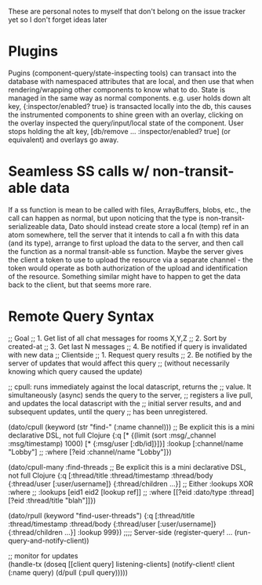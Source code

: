 These are personal notes to myself that don't belong on the issue tracker yet so I don't forget ideas later

# Plugins
Pugins (component-query/state-inspecting tools) can transact into the database with namespaced attributes that are local, and then use that when rendering/wrapping other components to know what to do. State is managed in the same way as normal components. e.g. user holds down alt key, {:inspector/enabled? true} is transacted locally into the db, this causes the instrumented components to shine green with an overlay, clicking on the overlay inspected the query/input/local state of the component. User stops holding the alt key, [db/remove ... :inspector/enabled? true] (or equivalent) and overlays go away.

# Seamless SS calls w/ non-transit-able data
If a ss function is mean to be called with files, ArrayBuffers, blobs, etc., the call can happen as normal, but upon noticing that the type is non-transit-serializeable data, Dato should instead create store a local (temp) ref in an atom somewhere, tell the server that it intends to call a fn with this data (and its type), arrange to first upload the data to the server, and then call the function as a normal transit-able ss function. Maybe the server gives the client a token to use to upload the resource via a separate channel - the token would operate as both authorization of the upload and identification of the resource. Something similar might have to happen to get the data back to the client, but that seems more rare.

# Remote Query Syntax
;; Goal
;; 1. Get list of all chat messages for rooms X,Y,Z
;; 2. Sort by created-at
;; 3. Get last N messages
;; 4. Be notified if query is invalidated with new data
;; Clientside
;; 1. Request query results
;; 2. Be notified by the server of updates that would affect this query
;;    (without necessarily knowing which query caused the update)

;; cpull: runs immediately against the local datascript, returns the
;; value. It simultaneously (async) sends the query to the server,
;; registers a live pull, and updates the local datascript with the
;; initial server results, and and subsequent updates, until the query
;; has been unregistered.

(dato/cpull (keyword (str "find-" (:name channel)))
            ;; Be explicit this is a mini declarative DSL, not full Clojure
            {:q       [* {(limit (sort :msg/_channel :msg/timestamp) 1000) [* {:msg/user [:db/id]}]}]
             :lookup  [:channel/name "Lobby"]
             ;; :where [?eid :channel/name "Lobby"]})

(dato/cpull-many :find-threads
            ;; Be explicit this is a mini declarative DSL, not full Clojure
            {:q      [:thread/title :thread/timestamp :thread/body
                      {:thread/user [:user/username]}
                      {:thread/children ...}]
             ;; Either :lookups XOR :where
             ;; :lookups [eid1 eid2 [lookup ref]]
             ;;
             :where [[?eid :dato/type :thread]
                     [?eid :thread/title "blah"]]})

(dato/rpull (keyword "find-user-threads")
            {:q      [:thread/title :thread/timestamp :thread/body
                      {:thread/user [:user/username]}
                      {:thread/children ...}]
             :lookup 999})
;;;; Server-side
(register-query! ...
   (run-query-and-notify-client))

;; monitor for updates   
(handle-tx
 (doseq [[client query] listening-clients]
   (notify-client! client (:name query) (d/pull (:pull query)))))

